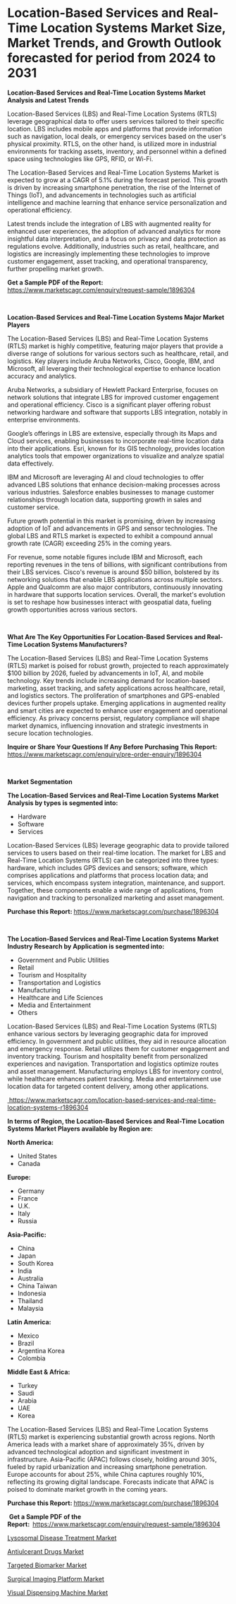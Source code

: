 <p><h1>Location-Based Services and Real-Time Location Systems Market Size, Market Trends, and Growth Outlook forecasted for period from 2024 to 2031</h1></p><p><strong>Location-Based Services and Real-Time Location Systems Market Analysis and Latest Trends</strong></p>
<p><p>Location-Based Services (LBS) and Real-Time Location Systems (RTLS) leverage geographical data to offer users services tailored to their specific location. LBS includes mobile apps and platforms that provide information such as navigation, local deals, or emergency services based on the user's physical proximity. RTLS, on the other hand, is utilized more in industrial environments for tracking assets, inventory, and personnel within a defined space using technologies like GPS, RFID, or Wi-Fi.</p><p>The Location-Based Services and Real-Time Location Systems Market is expected to grow at a CAGR of 5.1% during the forecast period. This growth is driven by increasing smartphone penetration, the rise of the Internet of Things (IoT), and advancements in technologies such as artificial intelligence and machine learning that enhance service personalization and operational efficiency.</p><p>Latest trends include the integration of LBS with augmented reality for enhanced user experiences, the adoption of advanced analytics for more insightful data interpretation, and a focus on privacy and data protection as regulations evolve. Additionally, industries such as retail, healthcare, and logistics are increasingly implementing these technologies to improve customer engagement, asset tracking, and operational transparency, further propelling market growth.</p></p>
<p><strong>Get a Sample PDF of the Report:&nbsp;</strong> <a href="https://www.marketscagr.com/enquiry/request-sample/1896304?utm_campaign=1773&utm_medium=2&utm_source=Github&utm_content=ia&utm_term=24102024&utm_id=location-based-services-and-real-time-location-systems">https://www.marketscagr.com/enquiry/request-sample/1896304</a></p>
<p>&nbsp;</p>
<p><strong>Location-Based Services and Real-Time Location Systems Major Market Players</strong></p>
<p><p>The Location-Based Services (LBS) and Real-Time Location Systems (RTLS) market is highly competitive, featuring major players that provide a diverse range of solutions for various sectors such as healthcare, retail, and logistics. Key players include Aruba Networks, Cisco, Google, IBM, and Microsoft, all leveraging their technological expertise to enhance location accuracy and analytics.</p><p>Aruba Networks, a subsidiary of Hewlett Packard Enterprise, focuses on network solutions that integrate LBS for improved customer engagement and operational efficiency. Cisco is a significant player offering robust networking hardware and software that supports LBS integration, notably in enterprise environments.</p><p>Google’s offerings in LBS are extensive, especially through its Maps and Cloud services, enabling businesses to incorporate real-time location data into their applications. Esri, known for its GIS technology, provides location analytics tools that empower organizations to visualize and analyze spatial data effectively.</p><p>IBM and Microsoft are leveraging AI and cloud technologies to offer advanced LBS solutions that enhance decision-making processes across various industries. Salesforce enables businesses to manage customer relationships through location data, supporting growth in sales and customer service.</p><p>Future growth potential in this market is promising, driven by increasing adoption of IoT and advancements in GPS and sensor technologies. The global LBS and RTLS market is expected to exhibit a compound annual growth rate (CAGR) exceeding 25% in the coming years.</p><p>For revenue, some notable figures include IBM and Microsoft, each reporting revenues in the tens of billions, with significant contributions from their LBS services. Cisco's revenue is around $50 billion, bolstered by its networking solutions that enable LBS applications across multiple sectors. Apple and Qualcomm are also major contributors, continuously innovating in hardware that supports location services. Overall, the market's evolution is set to reshape how businesses interact with geospatial data, fueling growth opportunities across various sectors.</p></p>
<p>&nbsp;</p>
<p><strong>What Are The Key Opportunities For Location-Based Services and Real-Time Location Systems Manufacturers?</strong></p>
<p><p>The Location-Based Services (LBS) and Real-Time Location Systems (RTLS) market is poised for robust growth, projected to reach approximately $100 billion by 2026, fueled by advancements in IoT, AI, and mobile technology. Key trends include increasing demand for location-based marketing, asset tracking, and safety applications across healthcare, retail, and logistics sectors. The proliferation of smartphones and GPS-enabled devices further propels uptake. Emerging applications in augmented reality and smart cities are expected to enhance user engagement and operational efficiency. As privacy concerns persist, regulatory compliance will shape market dynamics, influencing innovation and strategic investments in secure location technologies.</p></p>
<p><strong>Inquire or Share Your Questions If Any Before Purchasing This Report:</strong> <a href="https://www.marketscagr.com/enquiry/pre-order-enquiry/1896304?utm_campaign=1773&utm_medium=2&utm_source=Github&utm_content=ia&utm_term=24102024&utm_id=location-based-services-and-real-time-location-systems">https://www.marketscagr.com/enquiry/pre-order-enquiry/1896304</a></p>
<p>&nbsp;</p>
<p><strong>Market Segmentation</strong></p>
<p><strong>The Location-Based Services and Real-Time Location Systems Market Analysis by types is segmented into:</strong></p>
<p><ul><li>Hardware</li><li>Software</li><li>Services</li></ul></p>
<p><p>Location-Based Services (LBS) leverage geographic data to provide tailored services to users based on their real-time location. The market for LBS and Real-Time Location Systems (RTLS) can be categorized into three types: hardware, which includes GPS devices and sensors; software, which comprises applications and platforms that process location data; and services, which encompass system integration, maintenance, and support. Together, these components enable a wide range of applications, from navigation and tracking to personalized marketing and asset management.</p></p>
<p><strong>Purchase this Report:&nbsp;</strong><a href="https://www.marketscagr.com/purchase/1896304?utm_campaign=1773&utm_medium=2&utm_source=Github&utm_content=ia&utm_term=24102024&utm_id=location-based-services-and-real-time-location-systems">https://www.marketscagr.com/purchase/1896304</a></p>
<p>&nbsp;</p>
<p><strong>The Location-Based Services and Real-Time Location Systems Market Industry Research by Application is segmented into:</strong></p>
<p><ul><li>Government and Public Utilities</li><li>Retail</li><li>Tourism and Hospitality</li><li>Transportation and Logistics</li><li>Manufacturing</li><li>Healthcare and Life Sciences</li><li>Media and Entertainment</li><li>Others</li></ul></p>
<p><p>Location-Based Services (LBS) and Real-Time Location Systems (RTLS) enhance various sectors by leveraging geographic data for improved efficiency. In government and public utilities, they aid in resource allocation and emergency response. Retail utilizes them for customer engagement and inventory tracking. Tourism and hospitality benefit from personalized experiences and navigation. Transportation and logistics optimize routes and asset management. Manufacturing employs LBS for inventory control, while healthcare enhances patient tracking. Media and entertainment use location data for targeted content delivery, among other applications.</p></p>
<p><a href="https://www.marketscagr.com/location-based-services-and-real-time-location-systems-r1896304?utm_campaign=1773&utm_medium=2&utm_source=Github&utm_content=ia&utm_term=24102024&utm_id=location-based-services-and-real-time-location-systems">&nbsp;https://www.marketscagr.com/location-based-services-and-real-time-location-systems-r1896304</a></p>
<p><strong>In terms of Region, the Location-Based Services and Real-Time Location Systems Market Players available by Region are:</strong></p>
<p>
    <p> <strong> North America: </strong>
        <ul>
            <li>United States</li>
            <li>Canada</li>
        </ul>
        </p> 
    <p> <strong> Europe: </strong>
        <ul>
            <li>Germany</li>
            <li>France</li>
            <li>U.K.</li>
            <li>Italy</li>
            <li>Russia</li>
        </ul>
        </p> 
    <p> <strong> Asia-Pacific: </strong>
        <ul>
            <li>China</li>
            <li>Japan</li>
            <li>South Korea</li>
            <li>India</li>
            <li>Australia</li>
            <li>China Taiwan</li>
            <li>Indonesia</li>
            <li>Thailand</li>
            <li>Malaysia</li>
        </ul>
        </p> 
    <p> <strong> Latin America: </strong>
        <ul>
            <li>Mexico</li>
            <li>Brazil</li>
            <li>Argentina Korea</li>
            <li>Colombia</li>
        </ul>
        </p> 
    <p> <strong> Middle East & Africa: </strong>
        <ul>
            <li>Turkey</li>
            <li>Saudi</li>
            <li>Arabia</li>
            <li>UAE</li>
            <li>Korea</li>
        </ul>
    </p>
    </p>
<p><p>The Location-Based Services (LBS) and Real-Time Location Systems (RTLS) market is experiencing substantial growth across regions. North America leads with a market share of approximately 35%, driven by advanced technological adoption and significant investment in infrastructure. Asia-Pacific (APAC) follows closely, holding around 30%, fueled by rapid urbanization and increasing smartphone penetration. Europe accounts for about 25%, while China captures roughly 10%, reflecting its growing digital landscape. Forecasts indicate that APAC is poised to dominate market growth in the coming years.</p></p>
<p><strong>Purchase this Report: </strong><a href="https://www.marketscagr.com/purchase/1896304?utm_campaign=1773&utm_medium=2&utm_source=Github&utm_content=ia&utm_term=24102024&utm_id=location-based-services-and-real-time-location-systems">https://www.marketscagr.com/purchase/1896304</a></p>
<p>&nbsp;<strong>Get a Sample PDF of the Report:&nbsp;&nbsp;</strong><a href="https://www.marketscagr.com/enquiry/request-sample/1896304?utm_campaign=1773&utm_medium=2&utm_source=Github&utm_content=ia&utm_term=24102024&utm_id=location-based-services-and-real-time-location-systems">https://www.marketscagr.com/enquiry/request-sample/1896304</a></p>
<p><strong></strong></p>
<p><p><a href="https://www.linkedin.com/pulse/global-lysosomal-disease-treatment-market-opportunities-challenges2024-vhq6f?utm_campaign=1773&utm_medium=2&utm_source=Github&utm_content=ia&utm_term=24102024&utm_id=location-based-services-and-real-time-location-systems">Lysosomal Disease Treatment Market</a></p><p><a href="https://www.linkedin.com/pulse/antiulcerant-drugs-value-chain-analysis-from-raw-materials-end-user-3qkwf?utm_campaign=1773&utm_medium=2&utm_source=Github&utm_content=ia&utm_term=24102024&utm_id=location-based-services-and-real-time-location-systems">Antiulcerant Drugs Market</a></p><p><a href="https://www.linkedin.com/pulse/targeted-biomarker-market-overview-forecast-2024-2031-detailed-maq0f?utm_campaign=1773&utm_medium=2&utm_source=Github&utm_content=ia&utm_term=24102024&utm_id=location-based-services-and-real-time-location-systems">Targeted Biomarker Market</a></p><p><a href="https://www.linkedin.com/pulse/sustainability-trends-surgical-imaging-platform-industry-market-rsnhf?utm_campaign=1773&utm_medium=2&utm_source=Github&utm_content=ia&utm_term=24102024&utm_id=location-based-services-and-real-time-location-systems">Surgical Imaging Platform Market</a></p><p><a href="https://github.com/RunaHaque64/Market-Research-Report-List-1/blob/main/visual-dispensing-machine-market.md?utm_campaign=1773&utm_medium=2&utm_source=Github&utm_content=ia&utm_term=24102024&utm_id=location-based-services-and-real-time-location-systems">Visual Dispensing Machine Market</a></p></p>